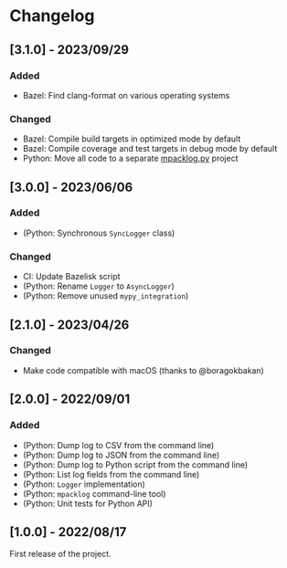 # Changelog

## [3.1.0] - 2023/09/29

### Added

- Bazel: Find clang-format on various operating systems

### Changed

- Bazel: Compile build targets in optimized mode by default
- Bazel: Compile coverage and test targets in debug mode by default
- Python: Move all code to a separate [mpacklog.py](https://github.com/upkie/mpacklog.py) project

## [3.0.0] - 2023/06/06

### Added

- (Python: Synchronous ``SyncLogger`` class)

### Changed

- CI: Update Bazelisk script
- (Python: Rename ``Logger`` to ``AsyncLogger``)
- (Python: Remove unused ``mypy_integration``)

## [2.1.0] - 2023/04/26

### Changed

- Make code compatible with macOS (thanks to @boragokbakan)

## [2.0.0] - 2022/09/01

### Added

- (Python: Dump log to CSV from the command line)
- (Python: Dump log to JSON from the command line)
- (Python: Dump log to Python script from the command line)
- (Python: List log fields from the command line)
- (Python: `Logger` implementation)
- (Python: `mpacklog` command-line tool)
- (Python: Unit tests for Python API)

## [1.0.0] - 2022/08/17

First release of the project.
